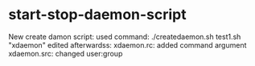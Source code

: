 # start-stop-daemon-script

New create damon script:
used command: ./createdaemon.sh test1.sh "xdaemon"
edited afterwardss:
xdaemon.rc:  added command argument 
xdaemon.src: changed user:group
